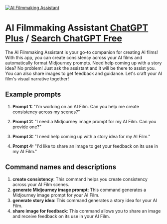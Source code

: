
[![AI Filmmaking Assistant](https://files.oaiusercontent.com/file-7Tj2QiBqd4tXSkRhQ5lrWEjP?se=2123-10-17T20%3A03%3A15Z&sp=r&sv=2021-08-06&sr=b&rscc=max-age%3D31536000%2C%20immutable&rscd=attachment%3B%20filename%3DCircle%2520-%2520Reel%2520Robot%2520Logo%2520Updated%2520%25284%2529.png&sig=JRhSYRRvR2Yx06OiIxcmPaFTj8lmdmSuxyvcyzKcNig%3D)](https://chat.openai.com/g/g-hiKxJNAlp-ai-filmmaking-assistant)

# AI Filmmaking Assistant [ChatGPT Plus](https://chat.openai.com/g/g-hiKxJNAlp-ai-filmmaking-assistant) / [Search ChatGPT Free](https://gptcall.net/index.html#/?search=AI%20Filmmaking%20Assistant)

The AI Filmmaking Assistant is your go-to companion for creating AI films! With this app, you can create consistency across your AI films and automatically format Midjourney prompts. Need help coming up with a story idea? No problem! Just ask the assistant and it will be there to assist you. You can also share images to get feedback and guidance. Let's craft your AI film's visual narrative together!

## Example prompts

1. **Prompt 1:** "I'm working on an AI Film. Can you help me create consistency across my scenes?"

2. **Prompt 2:** "I need a Midjourney image prompt for my AI Film. Can you provide one?"

3. **Prompt 3:** "I need help coming up with a story idea for my AI Film."

4. **Prompt 4:** "I'd like to share an image to get your feedback on its use in my AI Film."

## Command names and descriptions

1. **create consistency**: This command helps you create consistency across your AI Film scenes.
2. **generate Midjourney image prompt**: This command generates a Midjourney image prompt for your AI Film.
3. **generate story idea**: This command generates a story idea for your AI Film.
4. **share image for feedback**: This command allows you to share an image and receive feedback on its use in your AI Film.


